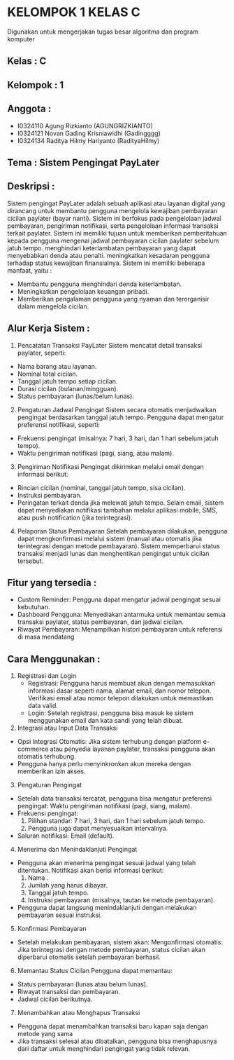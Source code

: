 # KELOMPOK 1 KELAS C
Digunakan untuk mengerjakan tugas besar algoritma dan program komputer
## Kelas : C
## Kelompok : 1
## Anggota :
- I0324110 Agung Rizkianto (AGUNGRIZKIANTO)
- I0324121 Novan Gading Krisniawidhi (Gadingggg)
- I0324134 Raditya Hilmy Hariyanto (RadityaHilmy)

## Tema : Sistem Pengingat PayLater
## Deskripsi :
Sistem pengingat PayLater adalah sebuah aplikasi atau layanan digital yang dirancang untuk membantu pengguna mengelola kewajiban pembayaran cicilan paylater (bayar nanti). Sistem ini berfokus pada pengelolaan jadwal pembayaran, pengiriman notifikasi, serta pengelolaan informasi transaksi terkait paylater. Sistem ini memiliki tujuan untuk memberikan pemberitahuan kepada pengguna mengenai jadwal pembayaran cicilan paylater sebelum jatuh tempo. menghindari keterlambatan pembayaran yang dapat menyebabkan denda atau penalti. meningkatkan kesadaran pengguna terhadap status kewajiban finansialnya. Sistem ini memiliki beberapa manfaat, yaitu :
- Membantu pengguna menghindari denda keterlambatan.
- Meningkatkan pengelolaan keuangan pribadi.
- Memberikan pengalaman pengguna yang nyaman dan terorganisir dalam mengelola cicilan.

## Alur Kerja Sistem :
1) Pencatatan Transaksi PayLater
Sistem mencatat detail transaksi paylater, seperti:
- Nama barang atau layanan.
- Nominal total cicilan.
- Tanggal jatuh tempo setiap cicilan.
- Durasi cicilan (bulanan/mingguan).
- Status pembayaran (lunas/belum lunas).
2) Pengaturan Jadwal Pengingat
Sistem secara otomatis menjadwalkan pengingat berdasarkan tanggal jatuh tempo.
Pengguna dapat mengatur preferensi notifikasi, seperti:
- Frekuensi pengingat (misalnya: 7 hari, 3 hari, dan 1 hari sebelum jatuh tempo).
- Waktu pengiriman notifikasi (pagi, siang, atau malam).
3) Pengiriman Notifikasi
Pengingat dikirimkan melalui email dengan informasi berikut:
- Rincian cicilan (nominal, tanggal jatuh tempo, sisa cicilan).
- Instruksi pembayaran.
- Peringatan terkait denda jika melewati jatuh tempo.
Selain email, sistem dapat menyediakan notifikasi tambahan melalui aplikasi mobile, SMS, atau push notification (jika terintegrasi).
4) Pelaporan Status Pembayaran
Setelah pembayaran dilakukan, pengguna dapat mengkonfirmasi melalui sistem (manual atau otomatis jika terintegrasi dengan metode pembayaran). Sistem memperbarui status transaksi menjadi lunas dan menghentikan pengingat untuk cicilan tersebut.

## Fitur yang tersedia : 
- Custom Reminder: Pengguna dapat mengatur jadwal pengingat sesuai kebutuhan.
- Dashboard Pengguna: Menyediakan antarmuka untuk memantau semua transaksi paylater, status pembayaran, dan jadwal cicilan.
- Riwayat Pembayaran: Menampilkan histori pembayaran untuk referensi di masa mendatang

## Cara Menggunakan :
1) Registrasi dan Login
   - Registrasi: Pengguna harus membuat akun dengan memasukkan informasi dasar seperti nama, alamat email, dan nomor telepon.
Verifikasi email atau nomor telepon dilakukan untuk memastikan data valid.
   - Login: Setelah registrasi, pengguna bisa masuk ke sistem menggunakan email dan kata sandi yang telah dibuat.
2) Integrasi atau Input Data Transaksi
  - Opsi Integrasi Otomatis: Jika sistem terhubung dengan platform e-commerce atau penyedia layanan paylater, transaksi 
    pengguna akan otomatis terhubung.
  - Pengguna hanya perlu menyinkronkan akun mereka dengan memberikan izin akses.
3) Pengaturan Pengingat
  - Setelah data transaksi tercatat, pengguna bisa mengatur preferensi pengingat: Waktu pengiriman notifikasi (pagi, siang, malam).
  - Frekuensi pengingat:
    1. Pilihan standar: 7 hari, 3 hari, dan 1 hari sebelum jatuh tempo.
    2. Pengguna juga dapat menyesuaikan intervalnya.
  - Saluran notifikasi: Email (default).
4) Menerima dan Menindaklanjuti Pengingat
  - Pengguna akan menerima pengingat sesuai jadwal yang telah ditentukan.
    Notifikasi akan berisi informasi berikut:
    1. Nama .
    2. Jumlah yang harus dibayar.
    3. Tanggal jatuh tempo.
    4. Instruksi pembayaran (misalnya, tautan ke metode pembayaran).
  - Pengguna dapat langsung menindaklanjuti dengan melakukan pembayaran sesuai instruksi.
5) Konfirmasi Pembayaran
  - Setelah melakukan pembayaran, sistem akan:
  Mengonfirmasi otomatis: Jika terintegrasi dengan metode pembayaran, status cicilan akan diperbarui otomatis setelah pembayaran berhasil.
6) Memantau Status Cicilan
   Pengguna dapat memantau:
  - Status pembayaran (lunas atau belum lunas).
  - Riwayat transaksi dan pembayaran.
  - Jadwal cicilan berikutnya.
7) Menambahkan atau Menghapus Transaksi
  - Pengguna dapat menambahkan transaksi baru kapan saja dengan metode yang sama 
  - Jika transaksi selesai atau dibatalkan, pengguna bisa menghapusnya dari daftar untuk menghindari pengingat yang tidak relevan.

